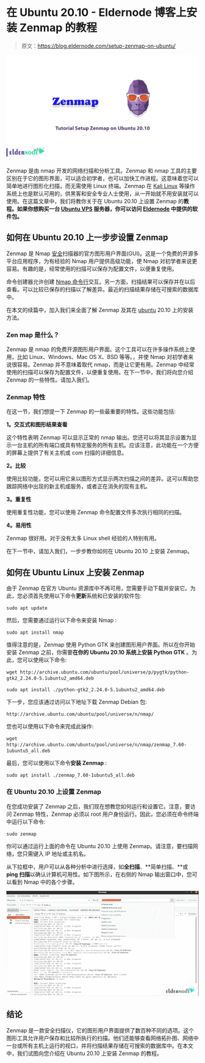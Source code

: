 # 在 Ubuntu 20.10 - Eldernode 博客上安装 Zenmap 的教程

> 原文：<https://blog.eldernode.com/setup-zenmap-on-ubuntu/>

![Tutorial Setup Zenmap on Ubuntu 20.10](img/6dcf50d2b6952aad15c8614c887139c7.png)

Zenmap 是由 nmap 开发的网络扫描和分析工具。Zenmap 和 nmap 工具的主要区别在于它的图形界面，可以适合初学者，也可以加快工作进程。这意味着您可以简单地进行图形化扫描，而无需使用 Linux 终端。Zenmap 在 [Kali Linux](https://blog.eldernode.com/tag/kali-linux/) 等操作系统上也是默认可用的，供黑客和安全专业人士使用，从一开始就不用安装就可以使用。在这篇文章中，我们将教你关于在 Ubuntu 20.10 上设置 Zenmap 的**教程。如果你想购买一台 **[Ubuntu VPS](https://eldernode.com/ubuntu-vps/)** 服务器，你可以访问 [Eldernode](https://eldernode.com/) 中提供的软件包。**

## **如何在 Ubuntu 20.10 上一步步设置 Zenmap**

Zenmap 是 Nmap [安全](https://blog.eldernode.com/tag/security/)扫描器的官方图形用户界面(GUI)。这是一个免费的开源多平台应用程序，为有经验的 Nmap 用户提供高级功能，使 Nmap 对初学者来说更容易。有趣的是，经常使用的扫描可以保存为配置文件，以便重复使用。

命令创建器允许创建 [Nmap 命令行](https://blog.eldernode.com/tutorial-nmap-commands/)交互。另一方面，扫描结果可以保存并在以后查看。可以比较已保存的扫描以了解差异。最近的扫描结果存储在可搜索的数据库中。

在本文的续篇中，加入我们来全面了解 Zenmap 及其在 [ubuntu](https://blog.eldernode.com/tag/ubuntu/) 20.10 上的安装方法。

### **Zen map 是什么？**

Zenmap 是 nmap 的免费开源图形用户界面。这个工具可以在许多操作系统上使用，比如 Linux、Windows、Mac OS X、BSD 等等。，并使 Nmap 对初学者来说很容易。Zenmap 并不意味着取代 nmap，而是让它更有用。Zenmap 中经常使用的扫描可以保存为配置文件，以便重复使用。在下一节中，我们将向您介绍 Zenmap 的一些特性。请加入我们。

### **Zenmap 特性**

在这一节，我们想提一下 Zenmap 的一些最重要的特性。这些功能包括:

**1。交互式和图形结果查看**

这个特性表明 Zenmap 可以显示正常的 nmap 输出。您还可以将其显示设置为显示一台主机的所有端口或具有特定服务的所有主机。应该注意，此功能在一个方便的屏幕上提供了有关主机或 com 扫描的详细信息。

**2。比较**

使用比较功能，您可以用它来以图形方式显示两次扫描之间的差异。这可以帮助您跟踪网络中出现的新主机或服务，或者正在消失的现有主机。

**3。重复性**

使用重复性功能，您可以使用 Zenmap 命令配置文件多次执行相同的扫描。

**4。易用性**

Zenmap 很好用。对于没有太多 Linux shell 经验的人特别有用。

在下一节中，请加入我们，一步步教你如何在 Ubuntu 20.10 上安装 Zenmap。

## **如何在 Ubuntu Linux 上安装 Zenmap**

由于 Zenmap 在官方 Ubuntu 资源库中不再可用，您需要手动下载并安装它。为此，您必须首先使用以下命令**更新**系统和已安装的软件包:

```
sudo apt update
```

然后，您需要通过运行以下命令来安装 Nmap :

```
sudo apt install nmap
```

值得注意的是，Zenmap 使用 Python GTK 来创建图形用户界面。所以在你开始安装 Zenmap 之前，你需要**在你的 Ubuntu 20.10 系统上安装 Python GTK** 。为此，您可以使用以下命令:

```
wget http://archive.ubuntu.com/ubuntu/pool/universe/p/pygtk/python-gtk2_2.24.0-5.1ubuntu2_amd64.deb
```

```
sudo apt install ./python-gtk2_2.24.0-5.1ubuntu2_amd64.deb
```

下一步，您应该通过访问以下地址下载 Zenmap Debian 包:

```
http://archive.ubuntu.com/ubuntu/pool/universe/n/nmap/
```

您也可以使用以下命令来完成此操作:

```
wget http://archive.ubuntu.com/ubuntu/pool/universe/n/nmap/zenmap_7.60-1ubuntu5_all.deb
```

最后，您可以使用以下命令**安装 Zenmap** :

```
sudo apt install ./zenmap_7.60-1ubuntu5_all.deb
```

### **在 Ubuntu 20.10 上设置 Zenmap**

在您成功安装了 Zenmap 之后，我们现在想教您如何运行和设置它。注意，要访问 Zenmap 特性，Zenmap 必须以 root 用户身份运行。因此，您必须在命令终端中运行以下命令:

```
sudo zenmap
```

你可以通过运行上面的命令在 Ubuntu 20.10 上使用 Zenmap。请注意，要扫描网络，您只需键入 IP 地址或主机名。

从下拉框中，用户可以从各种分析中进行选择，如**全扫描**、**简单扫描、**或 **ping 扫描**以确认计算机可用性。如下图所示，在右侧的 Nmap 输出窗口中，您可以看到 Nmap 中的各个步骤。

![how to setup zenmap on ubuntu 20.10](img/32939c9d12db49d88f653384de0b99d4.png)

## 结论

Zenmap 是一款安全扫描仪，它的图形用户界面提供了数百种不同的选项。这个图形工具允许用户保存和比较所执行的扫描。他们还能够查看网络拓扑图、网络中一台或所有主机上运行的视口，并将扫描结果存储在可搜索的数据库中。在本文中，我们试图向您介绍在 Ubuntu 20.10 上安装 Zenmap 的教程。